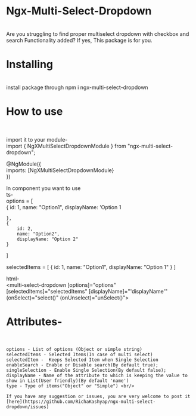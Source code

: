 <h1>Ngx-Multi-Select-Dropdown</h1><br />
Are you struggling to find proper multiselect dropdown with checkbox and search Functionality added? If yes, This package is for you.

<h1>Installing</h1> <br/>
install package through npm i ngx-multi-select-dropdown

<h1>How to use</h1><br/> 

import it to your module-<br/>
import { NgXMultiSelectDropdownModule } from "ngx-multi-select-dropdown";<br/>

@NgModule({<br/>
imports: [NgXMultiSelectDropdownModule}<br/>
})<br/>

In component you want to use <br/>
ts-<br/>
options = [<br/>
    {
        id: 1,
        name: "Option1",
        displayName: 'Option 1

    },
    {
        id: 2,
        name: "Option2",
        displayName: "Option 2"
    }
]<br/>

selectedItems = [
    {
        id: 1,
        name: "Option1",
        displayName: "Option 1"
    }
]<br/>



html-<br/>
    <multi-select-dropdown 
        [options]="options" 
        [selectedItems]="selectedItems" 
        [displayName]="'displayName'"
        (onSelect)="select()"
        (onUnselect)="unSelect()">
    </multi-select-dropdown><br/>

    
   <h1> Attributes-</h1> <br/>

    options - List of options (Object or simple string)
    selectedItems - Selected Items(In case of multi select)
    selectedItem -  Keeps Selected Item when Single Selection
    enableSearch - Enable or Disable search(By default true);
    singleSelection - Enable Single Selection(By default false);
    displayName - Name of the attribute to which is keeping the value to show in List(User friendly)(By default 'name')
    type - Type of items("Object" or "Simple") <br/>

    If you have any suggestion or issues, you are very welcome to post it [here](https://github.com/RichaKashyap/ngx-multi-select-dropdown/issues)

    
